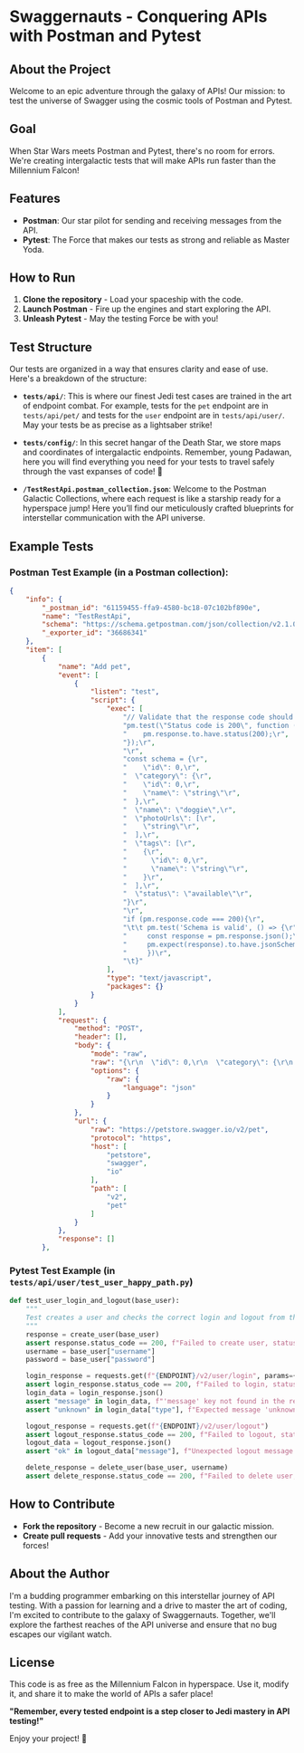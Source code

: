 # Swaggernauts - Conquering APIs with Postman and Pytest

## About the Project

Welcome to an epic adventure through the galaxy of APIs! Our mission: to test the universe of Swagger using the cosmic tools of Postman and Pytest.

## Goal

When Star Wars meets Postman and Pytest, there's no room for errors. We're creating intergalactic tests that will make APIs run faster than the Millennium Falcon!

## Features

- **Postman**: Our star pilot for sending and receiving messages from the API.
- **Pytest**: The Force that makes our tests as strong and reliable as Master Yoda.

## How to Run

1. **Clone the repository** - Load your spaceship with the code.
2. **Launch Postman** - Fire up the engines and start exploring the API.
3. **Unleash Pytest** - May the testing Force be with you!

## Test Structure

Our tests are organized in a way that ensures clarity and ease of use. Here's a breakdown of the structure:

- **`tests/api/`**: This is where our finest Jedi test cases are trained in the art of endpoint combat. For example, tests for the `pet` endpoint are in `tests/api/pet/` and tests for the `user` endpoint are in `tests/api/user/`. May your tests be as precise as a lightsaber strike!

- **`tests/config/`**: In this secret hangar of the Death Star, we store maps and coordinates of intergalactic endpoints. Remember, young Padawan, here you will find everything you need for your tests to travel safely through the vast expanses of code! 🌌

- **`/TestRestApi.postman_collection.json`**: Welcome to the Postman Galactic Collections, where each request is like a starship ready for a hyperspace jump! Here you’ll find our meticulously crafted blueprints for interstellar communication with the API universe.

## Example Tests

### Postman Test Example (in a Postman collection):

```json
{
	"info": {
		"_postman_id": "61159455-ffa9-4580-bc18-07c102bf890e",
		"name": "TestRestApi",
		"schema": "https://schema.getpostman.com/json/collection/v2.1.0/collection.json",
		"_exporter_id": "36686341"
	},
	"item": [
		{
			"name": "Add pet",
			"event": [
				{
					"listen": "test",
					"script": {
						"exec": [
							"// Validate that the response code should be 200\r",
							"pm.test(\"Status code is 200\", function () {\r",
							"    pm.response.to.have.status(200);\r",
							"});\r",
							"\r",
							"const schema = {\r",
							"    \"id\": 0,\r",
							"  \"category\": {\r",
							"    \"id\": 0,\r",
							"    \"name\": \"string\"\r",
							"  },\r",
							"  \"name\": \"doggie\",\r",
							"  \"photoUrls\": [\r",
							"    \"string\"\r",
							"  ],\r",
							"  \"tags\": [\r",
							"    {\r",
							"      \"id\": 0,\r",
							"      \"name\": \"string\"\r",
							"    }\r",
							"  ],\r",
							"  \"status\": \"available\"\r",
							"}\r",
							"\r",
							"if (pm.response.code === 200){\r",
							"\t\t pm.test('Schema is valid', () => {\r",
							"     const response = pm.response.json();\r",
							"     pm.expect(response).to.have.jsonSchema(schema);\r",
							"     })\r",
							"\t}"
						],
						"type": "text/javascript",
						"packages": {}
					}
				}
			],
			"request": {
				"method": "POST",
				"header": [],
				"body": {
					"mode": "raw",
					"raw": "{\r\n  \"id\": 0,\r\n  \"category\": {\r\n    \"id\": 0,\r\n    \"name\": \"string\"\r\n  },\r\n  \"name\": \"doggie\",\r\n  \"photoUrls\": [\r\n    \"string\"\r\n  ],\r\n  \"tags\": [\r\n    {\r\n      \"id\": 0,\r\n      \"name\": \"string\"\r\n    }\r\n  ],\r\n  \"status\": \"available\"\r\n}",
					"options": {
						"raw": {
							"language": "json"
						}
					}
				},
				"url": {
					"raw": "https://petstore.swagger.io/v2/pet",
					"protocol": "https",
					"host": [
						"petstore",
						"swagger",
						"io"
					],
					"path": [
						"v2",
						"pet"
					]
				}
			},
			"response": []
		},
```

### Pytest Test Example (in `tests/api/user/test_user_happy_path.py`)

```python
def test_user_login_and_logout(base_user):
    """
    Test creates a user and checks the correct login and logout from the system
    """
    response = create_user(base_user)
    assert response.status_code == 200, f"Failed to create user, status code: {response.status_code}"
    username = base_user["username"]
    password = base_user["password"]

    login_response = requests.get(f"{ENDPOINT}/v2/user/login", params={"username": username, "password": password})
    assert login_response.status_code == 200, f"Failed to login, status code: {login_response.status_code}"   
    login_data = login_response.json()
    assert "message" in login_data, f"'message' key not found in the response data."
    assert "unknown" in login_data["type"], f"Expected message 'unknown', but got '{login_data['type']}'" 

    logout_response = requests.get(f"{ENDPOINT}/v2/user/logout")
    assert logout_response.status_code == 200, f"Failed to logout, status code: {login_response.status_code}" 
    logout_data = logout_response.json()
    assert "ok" in logout_data["message"], f"Unexpected logout message: {logout_data['message']}"

    delete_response = delete_user(base_user, username)
    assert delete_response.status_code == 200, f"Failed to delete user, status code: {response.status_code}"
```

## How to Contribute

- **Fork the repository** - Become a new recruit in our galactic mission.
- **Create pull requests** - Add your innovative tests and strengthen our forces!

## About the Author

I'm a budding programmer embarking on this interstellar journey of API testing. With a passion for learning and a drive to master the art of coding, I'm excited to contribute to the galaxy of Swaggernauts. Together, we'll explore the farthest reaches of the API universe and ensure that no bug escapes our vigilant watch.

## License

This code is as free as the Millennium Falcon in hyperspace. Use it, modify it, and share it to make the world of APIs a safer place!

**"Remember, every tested endpoint is a step closer to Jedi mastery in API testing!"**

Enjoy your project! 🚀
